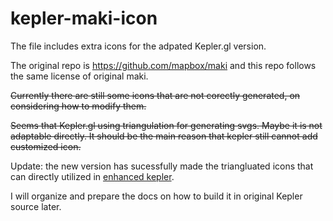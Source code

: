 # kepler-maki-icon

The file includes extra icons for the adpated Kepler.gl version.

The original repo is https://github.com/mapbox/maki and this repo follows the same license of original maki. 


~~Currently there are still some icons that are not corectly generated, on considering how to modify them.~~

~~Seems that Kepler.gl using triangulation for generating svgs. Maybe it is not adaptable directly. It should be the main reason that kepler still cannot add customized icon.~~


Update: the new version has sucessfully made the triangluated icons that can directly utilized in [enhanced kepler](https://natsuapo.github.io/keplerjis/). 



I will organize and prepare the docs on how to build it in original Kepler source later.
